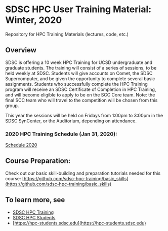 # SDSC HPC User Training Material:  Winter, 2020
Repository for HPC Training Materials (lectures, code, etc.)

## Overview
SDSC is offering a 10 week HPC Training for UCSD undergraduate and graduate students. The training will consist of a series of sessions, to be held weekly at SDSC. Students will give accounts on Comet, the SDSC Supercomputer, and be given the opportunity to complete several basic assignments. Students who successfully complete the HPC Training program will receive an SDSC Certificate of Completion in HPC Training, and will become eligible to apply to be on the SCC Core team. Note: the final SCC team who will travel to the competition will be chosen from this group.
  
This year the sessions will be held on Fridays from 1:00pm to 3:00pm in the SDSC SynCenter, or the Auditorium, depending on attendance.

### 2020 HPC Training Schedule (Jan 31, 2020):
[Schedule 2020](https://github.com/sdsc-hpc-students/hpc-training-2020/blob/master/sched.md)

## Course Preparation:
Check out our basic skill-building and preparation tutorials needed for this course:
[https://github.com/sdsc-hpc-training/basic_skills](https://github.com/sdsc-hpc-training/basic_skills)


## To learn more, see 
* [SDSC HPC Training](https://www.sdsc.edu/education_and_training/training/index.html)
* [SDSC HPC Students](https://www.sdsc.edu/education_and_training/hpc_students.html)
* [https://hpc-students.sdsc.edu](https://hpc-students.sdsc.edu)
